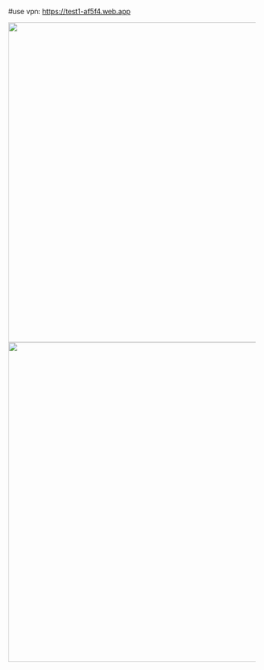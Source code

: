 #use vpn: https://test1-af5f4.web.app

<img src="https://user-images.githubusercontent.com/79679398/200942953-c0b3e20a-df8f-44fe-a8d8-afef99f0791f.png" width="650">
<img src="https://user-images.githubusercontent.com/79679398/200942941-5c7844e1-6391-4060-a9b7-0857f10c82d4.png" width="650">
